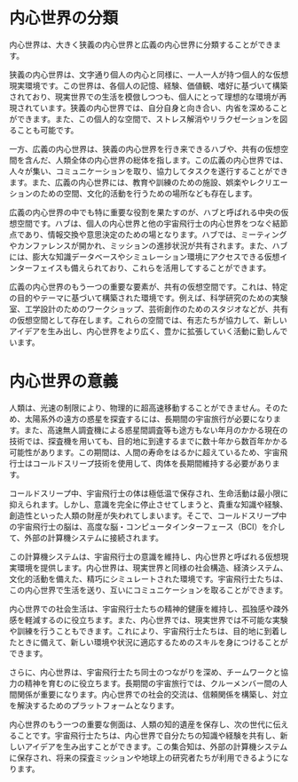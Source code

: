# 内心世界の分類

内心世界は、大きく狭義の内心世界と広義の内心世界に分類することができます。

狭義の内心世界は、文字通り個人の内心と同様に、一人一人が持つ個人的な仮想現実環境です。この世界は、各個人の記憶、経験、価値観、嗜好に基づいて構築されており、現実世界での生活を模倣しつつも、個人にとって理想的な環境が再現されています。狭義の内心世界では、自分自身と向き合い、内省を深めることができます。また、この個人的な空間で、ストレス解消やリラクゼーションを図ることも可能です。

一方、広義の内心世界は、狭義の内心世界を行き来できるハブや、共有の仮想空間を含んだ、人類全体の内心世界の総体を指します。この広義の内心世界では、人々が集い、コミュニケーションを取り、協力してタスクを遂行することができます。また、広義の内心世界には、教育や訓練のための施設、娯楽やレクリエーションのための空間、文化的活動を行うための場所なども存在します。

広義の内心世界の中でも特に重要な役割を果たすのが、ハブと呼ばれる中央の仮想空間です。ハブは、個人の内心世界と他の宇宙飛行士の内心世界をつなぐ結節点であり、情報交換や意思決定のための場となります。ハブでは、ミーティングやカンファレンスが開かれ、ミッションの進捗状況が共有されます。また、ハブには、膨大な知識データベースやシミュレーション環境にアクセスできる仮想インターフェイスも備えられており、これらを活用してすることができます。

広義の内心世界のもう一つの重要な要素が、共有の仮想空間です。これは、特定の目的やテーマに基づいて構築された環境です。例えば、科学研究のための実験室、工学設計のためのワークショップ、芸術創作のためのスタジオなどが、共有の仮想空間として存在します。これらの空間では、有志たちが協力して、新しいアイデアを生み出し、内心世界をより広く、豊かに拡張していく活動に勤しんでいます。

# 内心世界の意義

人類は、光速の制限により、物理的に超高速移動することができません。そのため、太陽系外の遠方の惑星を探査するには、長期間の宇宙旅行が必要になります。また、高速無人調査機による惑星間調査等も途方もない年月のかかる現在の技術では、探査機を用いても、目的地に到達するまでに数十年から数百年かかる可能性があります。この期間は、人間の寿命をはるかに超えているため、宇宙飛行士はコールドスリープ技術を使用して、肉体を長期間維持する必要があります。

コールドスリープ中、宇宙飛行士の体は極低温で保存され、生命活動は最小限に抑えられます。しかし、意識を完全に停止させてしまうと、貴重な知識や経験、創造性といった人類の財産が失われてしまいます。そこで、コールドスリープ中の宇宙飛行士の脳は、高度な脳・コンピュータインターフェース（BCI）を介して、外部の計算機システムに接続されます。

この計算機システムは、宇宙飛行士の意識を維持し、内心世界と呼ばれる仮想現実環境を提供します。内心世界は、現実世界と同様の社会構造、経済システム、文化的活動を備えた、精巧にシミュレートされた環境です。宇宙飛行士たちは、この内心世界で生活を送り、互いにコミュニケーションを取ることができます。

内心世界での社会生活は、宇宙飛行士たちの精神的健康を維持し、孤独感や疎外感を軽減するのに役立ちます。また、内心世界では、現実世界では不可能な実験や訓練を行うこともできます。これにより、宇宙飛行士たちは、目的地に到着したときに備えて、新しい環境や状況に適応するためのスキルを身につけることができます。

さらに、内心世界は、宇宙飛行士たち同士のつながりを深め、チームワークと協力の精神を育むのに役立ちます。長期間の宇宙旅行では、クルーメンバー間の人間関係が重要になります。内心世界での社会的交流は、信頼関係を構築し、対立を解決するためのプラットフォームとなります。

内心世界のもう一つの重要な側面は、人類の知的遺産を保存し、次の世代に伝えることです。宇宙飛行士たちは、内心世界で自分たちの知識や経験を共有し、新しいアイデアを生み出すことができます。この集合知は、外部の計算機システムに保存され、将来の探査ミッションや地球上の研究者たちが利用できるようになります。
